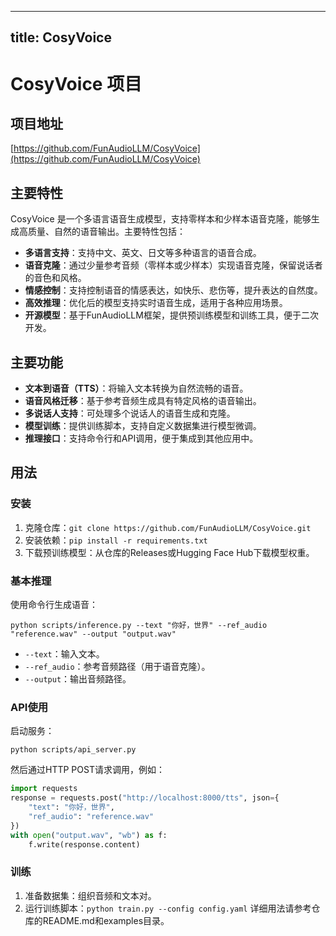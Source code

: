 
---
title: CosyVoice
---

# CosyVoice 项目

## 项目地址
[https://github.com/FunAudioLLM/CosyVoice](https://github.com/FunAudioLLM/CosyVoice)

## 主要特性
CosyVoice 是一个多语言语音生成模型，支持零样本和少样本语音克隆，能够生成高质量、自然的语音输出。主要特性包括：
- **多语言支持**：支持中文、英文、日文等多种语言的语音合成。
- **语音克隆**：通过少量参考音频（零样本或少样本）实现语音克隆，保留说话者的音色和风格。
- **情感控制**：支持控制语音的情感表达，如快乐、悲伤等，提升表达的自然度。
- **高效推理**：优化后的模型支持实时语音生成，适用于各种应用场景。
- **开源模型**：基于FunAudioLLM框架，提供预训练模型和训练工具，便于二次开发。

## 主要功能
- **文本到语音（TTS）**：将输入文本转换为自然流畅的语音。
- **语音风格迁移**：基于参考音频生成具有特定风格的语音输出。
- **多说话人支持**：可处理多个说话人的语音生成和克隆。
- **模型训练**：提供训练脚本，支持自定义数据集进行模型微调。
- **推理接口**：支持命令行和API调用，便于集成到其他应用中。

## 用法
### 安装
1. 克隆仓库：`git clone https://github.com/FunAudioLLM/CosyVoice.git`
2. 安装依赖：`pip install -r requirements.txt`
3. 下载预训练模型：从仓库的Releases或Hugging Face Hub下载模型权重。

### 基本推理
使用命令行生成语音：
```
python scripts/inference.py --text "你好，世界" --ref_audio "reference.wav" --output "output.wav"
```
- `--text`：输入文本。
- `--ref_audio`：参考音频路径（用于语音克隆）。
- `--output`：输出音频路径。

### API使用
启动服务：
```
python scripts/api_server.py
```
然后通过HTTP POST请求调用，例如：
```python
import requests
response = requests.post("http://localhost:8000/tts", json={
    "text": "你好，世界",
    "ref_audio": "reference.wav"
})
with open("output.wav", "wb") as f:
    f.write(response.content)
```

### 训练
1. 准备数据集：组织音频和文本对。
2. 运行训练脚本：`python train.py --config config.yaml`
详细用法请参考仓库的README.md和examples目录。